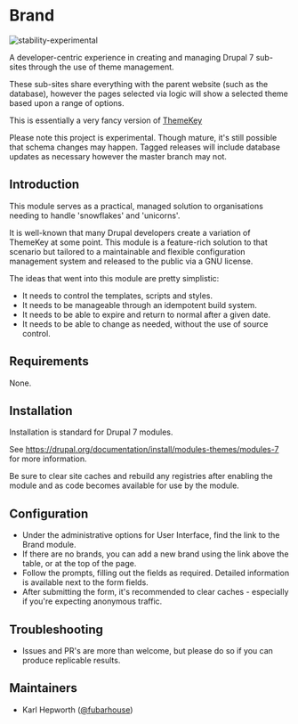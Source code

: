 # Brand

![stability-experimental](https://img.shields.io/badge/stability-experimental-orange.svg)

A developer-centric experience in creating and managing Drupal 7 sub-sites through the use of theme management.

These sub-sites share everything with the parent website (such as the database), however the pages selected via logic will show a selected theme based upon a range of options.

This is essentially a very fancy version of [ThemeKey](https://www.drupal.org/project/themekey)

Please note this project is experimental. Though mature, it's still possible that schema changes may happen. Tagged releases will include database updates as necessary however the master branch may not.

## Introduction

This module serves as a practical, managed solution to organisations needing to handle 'snowflakes' and 'unicorns'.

It is well-known that many Drupal developers create a variation of ThemeKey at some point. This module is a feature-rich solution to that scenario but tailored to a maintainable and flexible configuration management system and released to the public via a GNU license.

The ideas that went into this module are pretty simplistic:
* It needs to control the templates, scripts and styles.
* It needs to be manageable through an idempotent build system.
* It needs to be able to expire and return to normal after a given date.
* It needs to be able to change as needed, without the use of source control.

## Requirements

None.

## Installation

Installation is standard for Drupal 7 modules.

See https://drupal.org/documentation/install/modules-themes/modules-7 for more information.

Be sure to clear site caches and rebuild any registries after enabling the module and as code becomes available for use by the module.

## Configuration

* Under the administrative options for User Interface, find the link to the Brand module.
* If there are no brands, you can add a new brand using the link above the table, or at the top of the page.
* Follow the prompts, filling out the fields as required.
  Detailed information is available next to the form fields.
* After submitting the form, it's recommended to clear caches - especially if you're expecting anonymous traffic.

## Troubleshooting

* Issues and PR's are more than welcome, but please do so if you can produce replicable results.

## Maintainers

* Karl Hepworth ([@fubarhouse](https://twitter.com/fubarhouse))